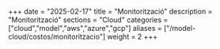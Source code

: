 +++
date        = "2025-02-17"
title       = "Monitorització"
description = "Monitorització"
sections    = "Cloud"
categories  = ["cloud","model","aws","azure","gcp"]
aliases     = ["/model-cloud/costos/monitoritzacio"]
weight      = 2
+++






